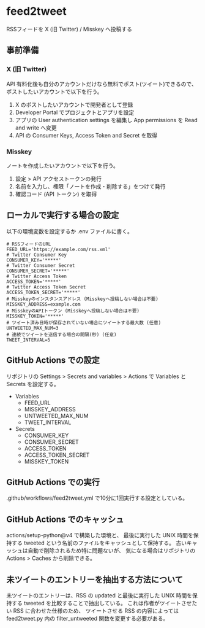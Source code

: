 # feed2tweet

RSSフィードを X (旧 Twitter) / Misskey へ投稿する

## 事前準備

### X (旧 Twitter)

API 有料化後も自分のアカウントだけなら無料でポスト(ツイート)できるので、
ポストしたいアカウントで以下を行う。

1. X のポストしたいアカウントで開発者として登録
2. Developer Portal でプロジェクトとアプリを設定
3. アプリの User authentication settings を編集し App permissions を Read and write へ変更
4. API の Consumer Keys, Access Token and Secret を取得

### Misskey

ノートを作成したいアカウントで以下を行う。

1. 設定 > API アクセストークンの発行
2. 名前を入力し、権限「ノートを作成・削除する」をつけて発行
3. 確認コード (API トークン) を取得

## ローカルで実行する場合の設定

以下の環境変数を設定するか .env ファイルに書く。

    # RSSフィードのURL
    FEED_URL='https://example.com/rss.xml'
    # Twitter Consumer Key
    CONSUMER_KEY='*****'
    # Twitter Consumer Secret
    CONSUMER_SECRET='*****'
    # Twitter Access Token
    ACCESS_TOKEN='*****'
    # Twitter Access Token Secret
    ACCESS_TOKEN_SECRET='*****'
    # Misskeyのインスタンスアドレス (Misskeyへ投稿しない場合は不要)
    MISSKEY_ADDRESS=example.com
    # MisskeyのAPIトークン (Misskeyへ投稿しない場合は不要)
    MISSKEY_TOKEN='*****'
    # ツイート済み日時が保存されていない場合にツイートする最大数 (任意)
    UNTWEETED_MAX_NUM=3
    # 連続でツイートを送信する場合の間隔(秒) (任意)
    TWEET_INTERVAL=5

## GitHub Actions での設定

リポジトリの Settings > Secrets and variables > Actions
で Variables と Secrets を設定する。

- Variables
  - FEED_URL
  - MISSKEY_ADDRESS
  - UNTWEETED_MAX_NUM
  - TWEET_INTERVAL
- Secrets
  - CONSUMER_KEY
  - CONSUMER_SECRET
  - ACCESS_TOKEN
  - ACCESS_TOKEN_SECRET
  - MISSKEY_TOKEN

## GitHub Actions での実行

.github/workflows/feed2tweet.yml で10分に1回実行する設定としている。

## GitHub Actions でのキャッシュ

actions/setup-python@v4 で構築した環境と、
最後に実行した UNIX 時間を保持する tweeted
という名前のファイルをキャッシュとして保持する。
古いキャッシュは自動で削除されるため特に問題ないが、
気になる場合はリポジトリの Actions > Caches から削除できる。

## 未ツイートのエントリーを抽出する方法について

未ツイートのエントリーは、RSS の updated
と最後に実行した UNIX 時間を保持する tweeted を比較することで抽出している。
これは作者がツイートさせたい RSS に合わせた仕様のため、
ツイートさせる RSS の内容によっては
feed2tweet.py 内の filter_untweeted 関数を変更する必要がある。
